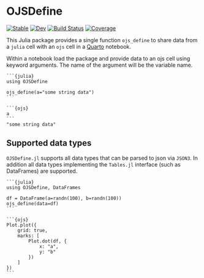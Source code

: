 # OJSDefine

[![Stable](https://img.shields.io/badge/docs-stable-blue.svg)](https://p-gw.github.io/OJSDefine.jl/stable)
[![Dev](https://img.shields.io/badge/docs-dev-blue.svg)](https://p-gw.github.io/OJSDefine.jl/dev)
[![Build Status](https://github.com/p-gw/OJSDefine.jl/actions/workflows/CI.yml/badge.svg?branch=main)](https://github.com/p-gw/OJSDefine.jl/actions/workflows/CI.yml?query=branch%3Amain)
[![Coverage](https://codecov.io/gh/p-gw/OJSDefine.jl/branch/main/graph/badge.svg)](https://codecov.io/gh/p-gw/OJSDefine.jl)

This Julia package provides a single function `ojs_define` to share data from a `julia` cell with an `ojs` cell in a [Quarto](https://quarto.org/) notebook. 

Within a notebook load the package and provide data to an ojs cell using keyword arguments. The name of the argument will be the variable name.

````
```{julia}
using OJSDefine

ojs_define(a="some string data")
```

```{ojs}
a
```
"some string data"
````

## Supported data types
`OJSDefine.jl` supports all data types that can be parsed to json via `JSON3`. In addition all data types implementing the `Tables.jl` interface (such as DataFrames) are supported.

````
```{julia}
using OJSDefine, DataFrames

df = DataFrame(a=randn(100), b=randn(100))
ojs_define(data=df)
```

```{ojs}
Plot.plot({
    grid: true,
    marks: [
        Plot.dot(df, {
            x: "a",
            y: "b"
        })
    ]
})
```
````


